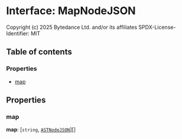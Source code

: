 # Interface: MapNodeJSON

Copyright (c) 2025 Bytedance Ltd. and/or its affiliates
SPDX-License-Identifier: MIT

## Table of contents

### Properties

* [map](/en/auto-docs/free-layout-editor/interfaces/MapNodeJSON.md#map)

## Properties

### map

**map**: \[`string`, [`ASTNodeJSON`](/en/auto-docs/free-layout-editor/interfaces/ASTNodeJSON.md)]\[]

